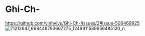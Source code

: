 # Ghi-Ch-
https://github.com/vinhvivu/Ghi-Ch-/issues/2#issue-506469925
![71212647_668448793667275_1249911589956485120_n](https://user-images.githubusercontent.com/49560364/66732733-44932380-ee87-11e9-8117-5b72eff548f5.png)
